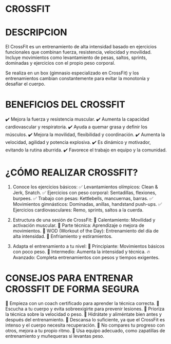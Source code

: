 #   CROSSFIT

# DESCRIPCION 
El CrossFit es un entrenamiento de alta intensidad basado en ejercicios funcionales que combinan fuerza, resistencia, velocidad y movilidad. Incluye movimientos como levantamiento de pesas, saltos, sprints, dominadas y ejercicios con el propio peso corporal.

Se realiza en un box (gimnasio especializado en CrossFit) y los entrenamientos cambian constantemente para evitar la monotonía y desafiar el cuerpo.

# BENEFICIOS DEL CROSSFIT
✔️ Mejora la fuerza y resistencia muscular.
✔️ Aumenta la capacidad cardiovascular y respiratoria.
✔️ Ayuda a quemar grasa y definir los músculos.
✔️ Mejora la movilidad, flexibilidad y coordinación.
✔️ Aumenta la velocidad, agilidad y potencia explosiva.
✔️ Es dinámico y motivador, evitando la rutina aburrida.
✔️ Favorece el trabajo en equipo y la comunidad.

# ¿CÓMO REALIZAR CROSSFIT?
1. Conoce los ejercicios básicos:
✅ Levantamientos olímpicos: Clean & Jerk, Snatch.
✅ Ejercicios con peso corporal: Sentadillas, flexiones, burpees.
✅ Trabajo con pesas: Kettlebells, mancuernas, barras.
✅ Movimientos gimnásticos: Dominadas, anillas, handstand push-ups.
✅ Ejercicios cardiovasculares: Remo, sprints, saltos a la cuerda.

2. Estructura de una sesión de CrossFit:
🔹 Calentamiento: Movilidad y activación muscular.
🔹 Parte técnica: Aprendizaje o mejora de movimientos.
🔹 WOD (Workout of the Day): Entrenamiento del día de alta intensidad.
🔹 Enfriamiento y estiramientos.

3. Adapta el entrenamiento a tu nivel:
👶 Principiante: Movimientos básicos con poco peso.
💪 Intermedio: Aumenta la intensidad y técnica.
🔥 Avanzado: Completa entrenamientos con pesos y tiempos exigentes.

# CONSEJOS PARA ENTRENAR CROSSFIT DE FORMA SEGURA
🔹 Empieza con un coach certificado para aprender la técnica correcta.
🔹 Escucha a tu cuerpo y evita sobreexigirte para prevenir lesiones.
🔹 Prioriza la técnica sobre la velocidad o peso.
🔹 Hidrátate y aliméntate bien antes y después del entrenamiento.
🔹 Descansa lo suficiente, ya que el CrossFit es intenso y el cuerpo necesita recuperación.
🔹 No compares tu progreso con otros, mejora a tu propio ritmo.
🔹 Usa equipo adecuado, como zapatillas de entrenamiento y muñequeras si levantas peso.